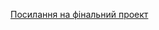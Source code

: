 [Посилання на фінальний проект](https://raw.githack.com/Aranaur/StartUP-IT-Academy/master/_Final/_book/index.html)